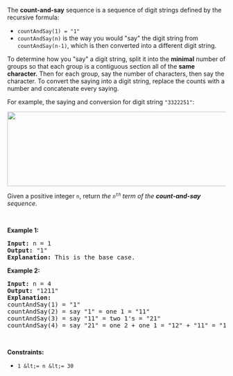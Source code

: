 The __count-and-say__ sequence is a sequence of digit strings defined by the recursive formula:

*   `` countAndSay(1) = "1" ``
*   `` countAndSay(n) `` is the way you would "say" the digit string from `` countAndSay(n-1) ``, which is then converted into a different digit string.

To determine how you "say" a digit string, split it into the __minimal__ number of groups so that each group is a contiguous section all of the __same character.__ Then for each group, say the number of characters, then say the character. To convert the saying into a digit string, replace the counts with a number and concatenate every saying.

For example, the saying and conversion for digit string `` "3322251" ``:

<img alt="" src="https://assets.leetcode.com/uploads/2020/10/23/countandsay.jpg" style="width: 581px; height: 172px;"/>

Given a positive integer `` n ``, return _the _<code>n<sup>th</sup></code>_ term of the __count-and-say__ sequence_.

&nbsp;

__Example 1:__

<pre>
<strong>Input:</strong> n = 1
<strong>Output:</strong> "1"
<strong>Explanation:</strong> This is the base case.
</pre>

__Example 2:__

<pre>
<strong>Input:</strong> n = 4
<strong>Output:</strong> "1211"
<strong>Explanation:</strong>
countAndSay(1) = "1"
countAndSay(2) = say "1" = one 1 = "11"
countAndSay(3) = say "11" = two 1's = "21"
countAndSay(4) = say "21" = one 2 + one 1 = "12" + "11" = "1211"
</pre>

&nbsp;

__Constraints:__

*   `` 1 &lt;= n &lt;= 30 ``